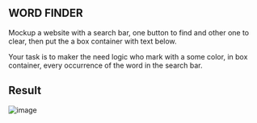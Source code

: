 ## WORD FINDER

Mockup a website with a search bar, one button to find and other one to clear, then put the a box container with text below.

Your task is to maker the need logic who mark with a some color, in box container, every occurrence of the word in the search bar.

## Result
![image](https://github.com/user-attachments/assets/7d5f5ebf-641c-4c9d-9cdf-ff741407aa3a)

